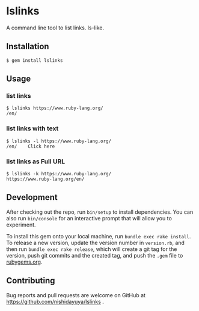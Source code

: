 # lslinks

A command line tool to list links. ls-like.

## Installation

```console
$ gem install lslinks
```

## Usage

### list links

```console
$ lslinks https://www.ruby-lang.org/
/en/
```

### list links with text

```console
$ lslinks -l https://www.ruby-lang.org/
/en/	Click here
```

### list links as Full URL

```console
$ lslinks -k https://www.ruby-lang.org/
https://www.ruby-lang.org/en/
```

## Development

After checking out the repo, run `bin/setup` to install dependencies. You can also run `bin/console` for an interactive prompt that will allow you to experiment.

To install this gem onto your local machine, run `bundle exec rake install`. To release a new version, update the version number in `version.rb`, and then run `bundle exec rake release`, which will create a git tag for the version, push git commits and the created tag, and push the `.gem` file to [rubygems.org](https://rubygems.org).

## Contributing

Bug reports and pull requests are welcome on GitHub at https://github.com/nishidayuya/lslinks .
